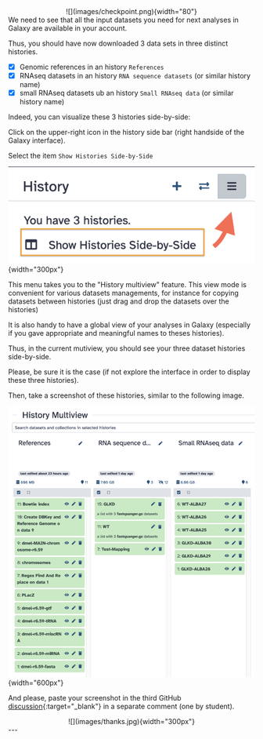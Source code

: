 <center>
![](images/checkpoint.png){width="80"}
</center> 
We need to see that all the input datasets you need for next analyses in Galaxy
are available in your account.

Thus, you should have now downloaded 3 data sets in three distinct histories.

- [x] Genomic references in an history `References`
- [x] RNAseq datasets in an history `RNA sequence datasets` (or similar history name)
- [x] small RNAseq datasets ub an history `Small RNAseq data` (or similar history name)

Indeed, you can visualize these 3 histories side-by-side:

Click on the upper-right icon in the history side bar (right handside of the
Galaxy interface).

Select the item `Show Histories Side-by-Side`

![](images/side-by-side.png){width="300px"}

This menu takes you to the "History multiview" feature. This view mode is
convenient for various datasets managements, for instance for copying datasets
between histories (just drag and drop the datasets over the histories)

It is also handy to have a global view of your analyses in Galaxy (especially
if you gave appropriate and meaningful names to theses histories).

Thus, in the current mutiview, you should see your three dataset histories
side-by-side.

Please, be sure it is the case (if not explore the interface in order to display
these three histories).

Then, take a screenshot of these histories, similar to the following image.

![](images/AG_input_data_histories.png){width="600px"}

And please, paste your screenshot in the third GitHub
[discussion](https://github.com/ARTbio/AnalyseGenome/discussions/42){:target="_blank"}
in a separate comment (one by student).

<center>
![](images/thanks.jpg){width="300px"}
</center>
---
